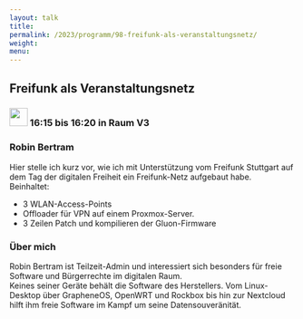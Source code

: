 ```yaml
---
layout: talk
title:
permalink: /2023/programm/98-freifunk-als-veranstaltungsnetz/
weight:
menu:
---
```

## Freifunk als Veranstaltungsnetz

### <img height = "32" src="../../../images/lightning.svg"> 16:15 bis 16:20 in Raum V3

### Robin Bertram

Hier stelle ich kurz vor, wie ich mit Unterstützung vom Freifunk Stuttgart auf dem Tag der digitalen Freiheit ein Freifunk-Netz aufgebaut habe.  
Beinhaltet:  
- 3 WLAN-Access-Points  
- Offloader für VPN auf einem Proxmox-Server.  
- 3 Zeilen Patch und kompilieren der Gluon-Firmware

### Über mich

Robin Bertram ist Teilzeit-Admin und interessiert sich besonders für freie Software und Bürgerrechte im digitalen Raum.  
Keines seiner Geräte behält die Software des Herstellers. Vom Linux-Desktop über GrapheneOS, OpenWRT und Rockbox bis hin zur Nextcloud hilft ihm freie Software im Kampf um seine Datensouveränität.

